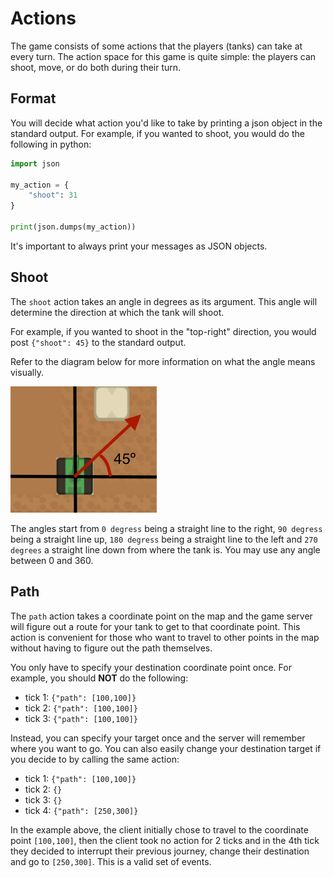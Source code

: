 # Actions

The game consists of some actions that the players (tanks) can take at every turn. The action space for this game is
quite simple: the players can shoot, move, or do both during their turn.

## Format

You will decide what action you'd like to take by printing a json object in the standard output. For example, if you
wanted to shoot, you would do the following in python:

```python
import json

my_action = {
    "shoot": 31
}

print(json.dumps(my_action))
```

It's important to always print your messages as JSON objects.

## Shoot

The `shoot` action takes an angle in degrees as its argument. This angle will determine the direction at which the tank
will shoot.

For example, if you wanted to shoot in the "top-right" direction, you would post `{"shoot": 45}` to the standard output.

Refer to the diagram below for more information on what the angle means visually.

![Screenshot](../img/actionShootDegrees.png)

The angles start from `0 degress` being a straight line to the right, `90 degress` being a straight line up, `180 degress`
being a straight line to the left and `270 degrees` a straight line down from where the tank is. You may use any angle
between 0 and 360.

## Path

The `path` action takes a coordinate point on the map and the game server will figure out a route for your tank to get
to that coordinate point. This action is convenient for those who want to travel to other points in the map without
having to figure out the path themselves.

You only have to specify your destination coordinate point once. For example, you should **NOT** do the following:

- tick 1: `{"path": [100,100]}`
- tick 2: `{"path": [100,100]}`
- tick 3: `{"path": [100,100]}`

Instead, you can specify your target once and the server will remember where you want to go. You can also easily change
your destination target if you decide to by calling the same action:

- tick 1: `{"path": [100,100]}`
- tick 2: `{}`
- tick 3: `{}`
- tick 4: `{"path": [250,300]}`

In the example above, the client initially chose to travel to the coordinate point `[100,100]`, then the client took no
action for 2 ticks and in the 4th tick they decided to interrupt their previous journey, change their destination and
go to `[250,300]`. This is a valid set of events.
